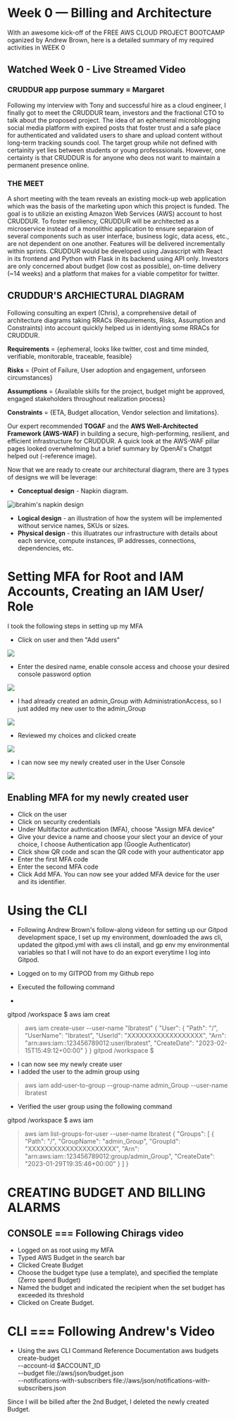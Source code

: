 
# Week 0 — Billing and Architecture
With an awesome kick-off of the FREE AWS CLOUD PROJECT BOOTCAMP oganized by Andrew Brown, here is a detailed summary of my required activities in WEEK 0

## Watched Week 0 - Live Streamed Video 
### CRUDDUR app purpose summary = Margaret 

Following my interview with Tony and successful hire as a cloud engineer, I finally got to meet the CRUDDUR team, investors and the fractional CTO to talk about the proposed project. The idea of an ephemeral microblogging social media platform with expired posts that foster trust and a safe place for authenticated and validated users to share and upload content without long-term tracking sounds cool. The target group while not defined with certainity yet lies between students or young professsionals. However, one certainty is that CRUDDUR is for anyone who deos not want to maintain a permanent presence online. 

### THE MEET
A short meeting with the team reveals an existing mock-up web application which was the basis of the marketing upon which this project is funded. The goal is to utilizie an existing Amazon Web Services (AWS) account to host CRUDDUR.
To foster resiliency, CRUDDUR will be architected as a microservice instead of a monolithic application to ensure separaion of several components such as user interface, business logic, data acess, etc., are not dependent on one another. Features will be delivered incrementally within sprints.
CRUDDUR would be developed using Javascript with React in its frontend and Python with Flask in its backend using API only. 
Investors are only concerned about budget (low cost as possible), on-time delivery (~14 weeks) and a platform that makes for a viable competitor for twitter.

## CRUDDUR'S ARCHIECTURAL DIAGRAM
Following consulting an expert (Chris), a comprehensive detail of architecture diagrams taking RRACs (Requirements, Risks, Assumption and Constraints) into account quickly helped us in identiying some RRACs for CRUDDUR.

**Requirements** = {ephemeral, looks like twitter, cost and time minded, verifiable, monitorable, traceable, feasible}

**Risks** = {Point of Failure, User adoption and engagement, unforseen circumstances}

**Assumptions** = {Available skills for the project, budget might be approved, engaged stakeholders throughout realization process}

**Constraints** = {ETA, Budget allocation, Vendor selection and limitations}.

Our expert recommended **TOGAF** and the **AWS Well-Architected Framework (AWS-WAF)** in building a secure, high-performing, resilient, and efficient infrastructure for CRUDDUR. A quick look at the AWS-WAF pillar pages looked overwhelming but a brief summary by OpenAI's Chatgpt helped out (-reference image).


Now that we are ready to create our architectural diagram, there are 3 types of designs we will be leverage:
- **Conceptual design** - Napkin diagram.

![ibrahim's napkin design](https://github.com/Ibrahim-saliu/aws-bootcamp-cruddur-2023/blob/main/my_resources/20230214_174643.jpg)

- **Logical design** - an illustration of how the system will be implemented without service names, SKUs or sizes.
- **Physical design** - this illuatrates our infrastructure with details about each service, compute instances, IP addresses, connections, dependencies, etc.



# Setting MFA for Root and IAM Accounts, Creating an IAM User/ Role
I took the following steps in setting up my MFA
- Click on user and then "Add users"

![](https://github.com/Ibrahim-saliu/aws-bootcamp-cruddur-2023/blob/main/my_resources/creating%20user1.png)

- Enter the desired name, enable console access and choose your desired console password option

![](https://github.com/Ibrahim-saliu/aws-bootcamp-cruddur-2023/blob/main/my_resources/creating%20user2.png)

- I had already created an admin_Group with AdministrationAccess, so I just added my new user to the admin_Group

![](https://github.com/Ibrahim-saliu/aws-bootcamp-cruddur-2023/blob/main/my_resources/creating%20user3.png)
- Reviewed my choices and clicked create

![](https://github.com/Ibrahim-saliu/aws-bootcamp-cruddur-2023/blob/main/my_resources/creating%20user4.png)

- I can now see my newly created user in the User Console

![](https://github.com/Ibrahim-saliu/aws-bootcamp-cruddur-2023/blob/main/my_resources/creating%20user5.png)

Enabling MFA for my newly created user
---------------------------------------
- Click on the user
- Click on security credentials
- Under Multifactor authntication (MFA), choose "Assign MFA device"
- Give your device a name and choose your slect your an device of your choice, I choose Authentication app (Google Authenticator)
- Click show QR code and scan the QR code with your authenticator app 
- Enter the first MFA code
- Enter the second MFA code
- Click Add MFA.
You can now see your added MFA device for the user and its identifier.

Using the CLI
=============
- Following Andrew Brown's follow-along videon for setting up our Gitpod development space, I set up my environment, downloaded the aws cli, updated the gitpod.yml with aws cli install, and gp env my environmental variables so that I will not have to do an export everytime I log into Gitpod.

- Logged on to my GITPOD from my Github repo
- Executed the following command
- 
gitpod /workspace $ aws iam creat
> aws iam create-user --user-name "Ibratest"
{
    "User": {
        "Path": "/",
        "UserName": "Ibratest",
        "UserId": "XXXXXXXXXXXXXXXXXX",
        "Arn": "arn:aws:iam::123456789012:user/Ibratest",
        "CreateDate": "2023-02-15T15:49:12+00:00"
    }
}
gitpod /workspace $ 

- I can now see my newly create user
- I added the user to the admin group using

> aws iam add-user-to-group --group-name admin_Group --user-name Ibratest

- Verified the user group using the following command 

gitpod /workspace $ aws iam
> aws iam list-groups-for-user --user-name Ibratest
{
    "Groups": [
        {
            "Path": "/",
            "GroupName": "admin_Group",
            "GroupId": "XXXXXXXXXXXXXXXXXXXXX",
            "Arn": "arn:aws:iam::123456789012:group/admin_Group",
            "CreateDate": "2023-01-29T19:35:46+00:00"
        }
    ]
}



CREATING BUDGET AND BILLING ALARMS 
==================================
CONSOLE === Following Chirags video
-------
- Logged on as root using my MFA
- Typed AWS Budget in the search bar
- Clicked Create Budget
- Choose the budget type (use a template), and specified the template (Zerro spend Budget)
- Named the budget and indicated the recipient when the set budget has exceeded its threshold
- Clicked on Create Budget. 

CLI === Following Andrew's Video
===
- Using the aws CLI Command Reference Documentation
aws budgets create-budget \
    --account-id $ACCOUNT_ID \
    --budget file://aws/json/budget.json \
    --notifications-with-subscribers file://aws/json/notifications-with-subscribers.json

Since I will be billed after the 2nd Budget, I deleted the newly created Budget.







